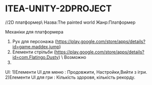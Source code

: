 # ITEA-UNITY-2DPROJECT
//2D платформер\\
Назва:The painted world
Жанр:Платформер

Механіки для платформера
1) Рух для персонажа (https://play.google.com/store/apps/details?id=game.maddex.jump)
2) Елементи стрільби (https://play.google.com/store/apps/details?id=com.Flatingo.Dusty) \\ Возможно
3) 

UI:
  1)Елементи UI для меню : Продовжити, Настройки,Вийти з ігри.
  2)Елементи UI для гри : Кількість здоровя, кількість рекорду.
  
